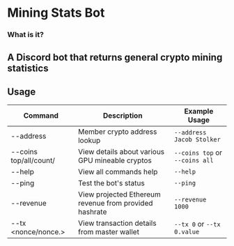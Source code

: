 # Mining Stats Bot
### What is it?
A Discord bot that returns general crypto mining statistics
---
## Usage

| Command        | Description                                                          | Example Usage                  |
| -------------- | -------------------------------------------------------------------- | ------------------------------ |
| --address <member>           | Member crypto address lookup                           | `--address Jacob Stolker`      |
| --coins top/all/count/<name> | View details about various GPU mineable cryptos        | `--coins top` or `--coins all` |
| --help                       | View all commands help                                 | `--help`                       |
| --ping                       | Test the bot's status                                  | `--ping`                       |
| --revenue <megahash>         | View projected Ethereum revenue from provided hashrate | `--revenue 1000`               |
| --tx <nonce/nonce.<stat>>    | View transaction details from master wallet            | `--tx 0` or `--tx 0.value`     |
